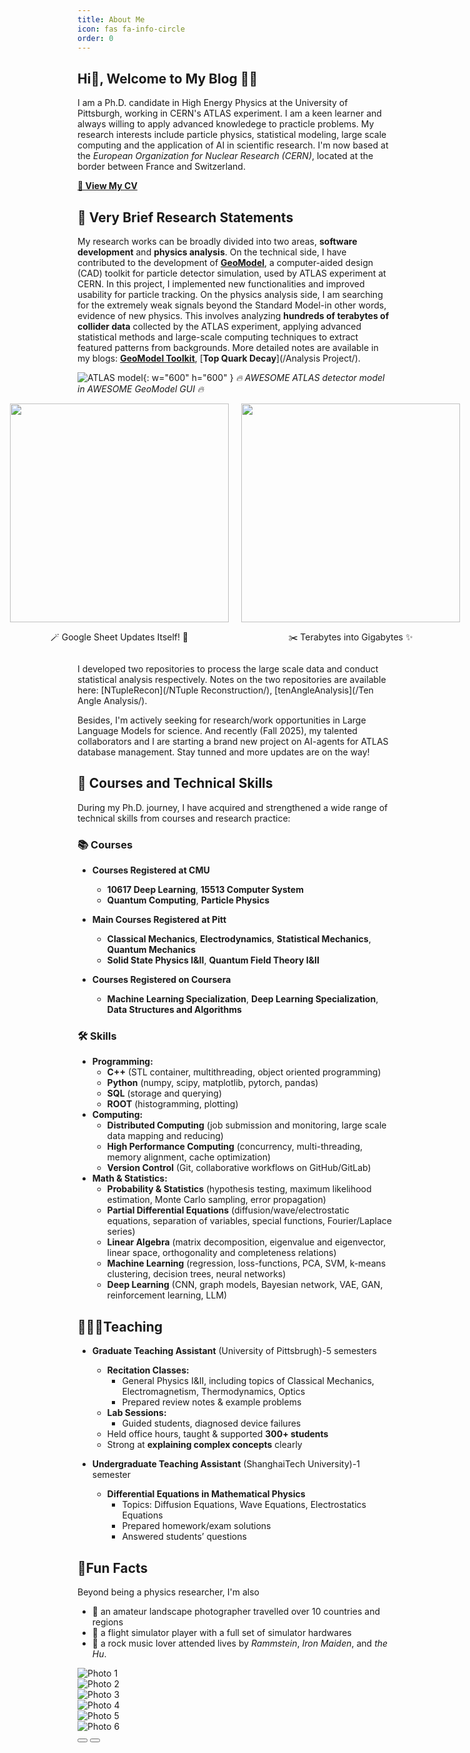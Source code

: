 ```yaml
---
title: About Me
icon: fas fa-info-circle
order: 0
---
```


## Hi👋, Welcome to My Blog 🥂🎉

I am a Ph.D. candidate in High Energy Physics at the University of Pittsburgh, working in CERN's ATLAS experiment. I am a keen learner and always willing to apply advanced knowledege to practicle problems. My research interests include particle physics, statistical modeling, large scale computing and the application of AI in scientific research. I'm now based at the *European Organization for Nuclear Research (CERN)*, located at the border between France and Switzerland.

[**📄 View My CV**](/assets/files/RuiResume.pdf)

## 🔬 Very Brief Research Statements

My research works can be broadly divided into two areas, **software development** and **physics analysis**. On the technical side, I have contributed to the development of [**GeoModel**](https://geomodel.web.cern.ch/home/), a computer-aided design (CAD) toolkit for particle detector simulation, used by ATLAS experiment at CERN. In this project, I implemented new functionalities and improved usability for particle tracking. On the physics analysis side, I am searching for the extremely weak signals beyond the Standard Model-in other words, evidence of new physics. This involves analyzing **hundreds of terabytes of collider data** collected by the ATLAS experiment, applying advanced statistical methods and large-scale computing techniques to extract featured patterns from backgrounds. More detailed notes are available in my blogs: [**GeoModel Toolkit**](/GeoModel/), [**Top Quark Decay**](/Analysis Project/).

![ATLAS model](/assets/img/PostImages/ATLASmodel.gif){: w="600" h="600" }
_🔥 AWESOME ATLAS detector model in AWESOME GeoModel GUI 🔥_

<div style="display: flex; justify-content: center; gap: 20px;">

  <div style="text-align: center;">
    <img src="/assets/img/PostImages/datafetch_demo.gif" width="350" height="350">
    <p>🪄 Google Sheet Updates Itself! 🤖</p>
  </div>

  <div style="text-align: center;">
    <img src="/assets/img/PostImages/DataWorkFlow.png" width="350" height="350">
    <p>✂️ Terabytes into Gigabytes ✨</p>
  </div>

</div>

I developed two repositories to process the large scale data and conduct statistical analysis respectively. Notes on the two repositories are available here: [NTupleRecon](/NTuple Reconstruction/), [tenAngleAnalysis](/Ten Angle Analysis/).

Besides, I'm actively seeking for research/work opportunities in Large Language Models for science. And recently (Fall 2025), my talented collaborators and I are starting a brand new project on AI-agents for ATLAS database management. Stay tunned and more updates are on the way!

## 🧐 Courses and Technical Skills
During my Ph.D. journey, I have acquired and strengthened a wide range of technical skills from courses and research practice:
### 📚 Courses
- **Courses Registered at CMU**
    - **10617 Deep Learning**, **15513 Computer System**
    - **Quantum Computing**, **Particle Physics**

- **Main Courses Registered at Pitt**
    - **Classical Mechanics**, **Electrodynamics**, **Statistical Mechanics**, **Quantum Mechanics**
    - **Solid State Physics I&II**, **Quantum Field Theory I&II**

- **Courses Registered on Coursera**
    - **Machine Learning Specialization**, **Deep Learning Specialization**, **Data Structures and Algorithms**

### 🛠️ Skills 
- **Programming:** 
    - **C++** (STL container, multithreading, object oriented programming)
    - **Python** (numpy, scipy, matplotlib, pytorch, pandas)
    - **SQL** (storage and querying)
    - **ROOT** (histogramming, plotting)
- **Computing:**
    - **Distributed Computing** (job submission and monitoring, large scale data mapping and reducing)
    - **High Performance Computing** (concurrency, multi-threading, memory alignment, cache optimization)
    - **Version Control** (Git, collaborative workflows on GitHub/GitLab)
- **Math & Statistics:**
    - **Probability & Statistics** (hypothesis testing, maximum likelihood estimation, Monte Carlo sampling, error propagation)
    - **Partial Differential Equations** (diffusion/wave/electrostatic equations, separation of variables, special functions, Fourier/Laplace series)
    - **Linear Algebra** (matrix decomposition, eigenvalue and eigenvector, linear space, orthogonality and completeness relations)
    - **Machine Learning** (regression, loss-functions, PCA, SVM, k-means clustering, decision trees, neural networks)
    - **Deep Learning** (CNN, graph models, Bayesian network, VAE, GAN, reinforcement learning, LLM)

## 👨‍🏫📖Teaching
- **Graduate Teaching Assistant** (University of Pittsbrugh)-5 semesters
    - **Recitation Classes:** 
        - General Physics I&II, including topics of Classical Mechanics, Electromagnetism, Thermodynamics, Optics
        - Prepared review notes & example problems
    - **Lab Sessions:** 
        - Guided students, diagnosed device failures
    - Held office hours, taught & supported **300+ students**
    - Strong at **explaining complex concepts** clearly

- **Undergraduate Teaching Assistant** (ShanghaiTech University)-1 semester
    - **Differential Equations in Mathematical Physics**
        - Topics: Diffusion Equations, Wave Equations, Electrostatics Equations
        - Prepared homework/exam solutions
        - Answered students’ questions

## 🌟Fun Facts
Beyond being a physics researcher, I'm also 
- 📸 an amateur landscape photographer travelled over 10 countries and regions
- 🛫 a flight simulator player with a full set of simulator hardwares
- 🤘 a rock music lover attended lives by *Rammstein*, *Iron Maiden*, and *the Hu*.

<div id="photoCarousel" class="carousel slide" data-bs-ride="carousel" style="max-width:700px; margin:auto;">
  <div class="carousel-inner">
    <div class="carousel-item active">
      <img src="/assets/img/Photography/Scottland.jpeg" class="d-block w-100" alt="Photo 1">
    </div>
    <div class="carousel-item">
      <img src="/assets/img/Photography/Castle.jpeg" class="d-block w-100" alt="Photo 2">
    </div>
    <div class="carousel-item">
      <img src="/assets/img/Photography/Florance.jpeg" class="d-block w-100" alt="Photo 3">
    </div>
    <div class="carousel-item">
      <img src="/assets/img/Photography/Paris.jpeg" class="d-block w-100" alt="Photo 4">
    </div>
    <div class="carousel-item">
      <img src="/assets/img/Photography/Chamonix.jpeg" class="d-block w-100" alt="Photo 5">
    </div>
    <div class="carousel-item">
      <img src="/assets/img/Photography/HongKong.jpeg" class="d-block w-100" alt="Photo 6">
    </div>
  </div>
  <button class="carousel-control-prev" type="button" data-bs-target="#photoCarousel" data-bs-slide="prev">
    <span class="carousel-control-prev-icon"></span>
  </button>
  <button class="carousel-control-next" type="button" data-bs-target="#photoCarousel" data-bs-slide="next">
    <span class="carousel-control-next-icon"></span>
  </button>
</div>